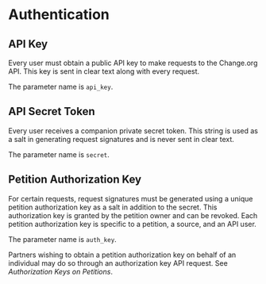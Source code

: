 # Authentication

## API Key

Every user must obtain a public API key to make requests to the Change.org API.
This key is sent in clear text along with every request.

The parameter name is `api_key`.

## API Secret Token

Every user receives a companion private secret token. This string is used as a
salt in generating request signatures and is never sent in clear text.

The parameter name is `secret`.

## Petition Authorization Key

For certain requests, request signatures must be generated using a unique
petition authorization key as a salt in addition to the secret. This
authorization key is granted by the petition owner and can be revoked. Each
petition authorization key is specific to a petition, a source, and an API user.

The parameter name is `auth_key`.

Partners wishing to obtain a petition authorization key on behalf of an
individual may do so through an authorization key API request. See 
_Authorization Keys on Petitions_.